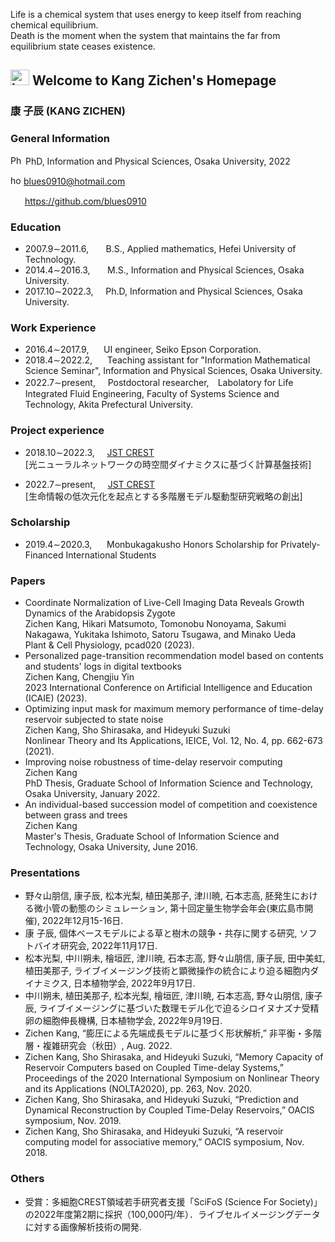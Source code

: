 Life is a chemical system that uses energy to keep itself from reaching chemical equilibrium.<br />
Death is the moment when the system that maintains the far from equilibrium state ceases existence.
## <img src="https://user-images.githubusercontent.com/14539282/155098315-dc3d1df3-0634-4d48-bd8a-43664bc24d8a.png" alt="homepage_icon"  width="30" height="25" /> Welcome to Kang Zichen's Homepage
<!-- 
<img src="https://user-images.githubusercontent.com/14539282/57233456-a12d1f80-7059-11e9-80ff-1cf9eac0a215.JPG" alt="Kang Zichen's portrait"  width="210" height="280" /> 
-->
<!-- 
https://blues0910.github.io/MyHomePage/<br />
-->

<h3><b>康 子辰</b> (KANG ZICHEN)</h3>

### General Information
<img src="https://user-images.githubusercontent.com/14539282/155095747-166637ea-3255-431e-8d74-09a98ffe1bf8.jpeg" alt="Phd icon"  width="20" height="15" /> PhD, Information and Physical Sciences, Osaka University, 2022<br />

<img src="https://user-images.githubusercontent.com/14539282/155100359-6952c248-60ed-4225-891f-c0b82562f2c7.jpg" alt="homepage_icon"  width="17" height="15" /> blues0910@hotmail.com<br />

<img src="https://user-images.githubusercontent.com/14539282/155098379-db735e8a-9bed-43cd-9e38-5e9e0a1b6f72.png"  width="19" height="15" /> https://github.com/blues0910<br />


### Education
<ul>
<li>2007.9&sim;2011.6, &nbsp;&nbsp;&nbsp;&nbsp;&nbsp; B.S., Applied mathematics, Hefei University of Technology.</li>
<li>2014.4&sim;2016.3, &nbsp;&nbsp;&nbsp;&nbsp;&nbsp; M.S., Information and Physical Sciences, Osaka University.</li>
<li>2017.10&sim;2022.3, &nbsp;&nbsp;&nbsp; Ph.D, Information and Physical Sciences, Osaka University.</li>
</ul>

### Work Experience
<ul>
<li>2016.4&sim;2017.9, &nbsp;&nbsp;&nbsp;&nbsp; UI engineer, Seiko Epson Corporation.</li>
<li>2018.4&sim;2022.2, &nbsp;&nbsp;&nbsp;&nbsp; Teaching assistant for "Information Mathematical Science Seminar",  Information and Physical Sciences, Osaka University.</li>
<li>2022.7&sim;present, &nbsp;&nbsp;&nbsp; Postdoctoral researcher,　Labolatory for Life Integrated Fluid Engineering,  Faculty of Systems Science and Technology, Akita Prefectural University.</li>
</ul>

### Project experience
<ul>
<li>2018.10&sim;2022.3, &nbsp;&nbsp;&nbsp; <a href="https://www.jst.go.jp/kisoken/crest/project/1111102/1111102_2018.html">JST CREST</a></li>[光ニューラルネットワークの時空間ダイナミクスに基づく計算基盤技術]
</ul>
<ul>
<li>2022.7&sim;present, &nbsp;&nbsp;&nbsp; <a href="https://www.jst.go.jp/kisoken/crest/project/1111106/1111106_2021.html">JST CREST</a></li>[生命情報の低次元化を起点とする多階層モデル駆動型研究戦略の創出]
</ul>

### Scholarship
<ul>
<li>2019.4&sim;2020.3, &nbsp;&nbsp;&nbsp;&nbsp; Monbukagakusho Honors Scholarship for Privately-Financed International Students</li>
</ul>

<!--
### Project experience
2018.10&sim;present, Research participant, "光ニューラルネットワークの時空間ダイナミクスに基づく計算基盤技術"
-->

### Papers
<ul>
 
<li>Coordinate Normalization of Live-Cell Imaging Data Reveals Growth Dynamics of the Arabidopsis Zygote <br />
Zichen Kang, Hikari Matsumoto, Tomonobu Nonoyama, Sakumi Nakagawa, Yukitaka Ishimoto, Satoru Tsugawa, and Minako Ueda <br />
Plant & Cell Physiology, pcad020 (2023). </li>

<li>Personalized page-transition recommendation model based on contents and students' logs in digital textbooks <br />
Zichen Kang, Chengjiu Yin <br />
2023 International Conference on Artificial Intelligence and Education (ICAIE) (2023).</li>
 
<li>Optimizing input mask for maximum memory performance of time-delay reservoir subjected to state noise <br />
Zichen Kang, Sho Shirasaka, and Hideyuki Suzuki <br />
Nonlinear Theory and Its Applications, IEICE, Vol. 12, No. 4, pp. 662-673 (2021). </li>

<li>Improving noise robustness of time-delay reservoir computing<br />
Zichen Kang<br />
PhD Thesis, Graduate School of Information Science and Technology, Osaka University, January 2022.</li>

<li>An individual-based succession model of competition and coexistence between grass and trees<br />
Zichen Kang<br />
Master's Thesis, Graduate School of Information Science and Technology, Osaka University, June 2016.</li>
</ul>
 
### Presentations
<ul>

<li>野々山朋信, 康子辰, 松本光梨, 植田美那子, 津川暁, 石本志高, 胚発生における微小管の動態のシミュレーション, 第十回定量生物学会年会(東広島市開催), 2022年12月15-16日.</li>

<li>康 子辰, 個体ベースモデルによる草と樹木の競争・共存に関する研究, ソフトバイオ研究会, 2022年11月17日.</li>

<li>松本光梨, 中川朔未, 檜垣匠, 津川暁, 石本志高, 野々山朋信, 康子辰, 田中美虹, 植田美那子, ライブイメージング技術と顕微操作の統合により迫る細胞内ダイナミクス, 日本植物学会, 2022年9月17日.</li>

<li>中川朔未, 植田美那子, 松本光梨, 檜垣匠, 津川暁, 石本志高, 野々山朋信, 康子辰, ライブイメージングに基づいた数理モデル化で迫るシロイヌナズナ受精卵の細胞伸長機構, 日本植物学会, 2022年9月19日.</li>

<li>Zichen Kang, “膨圧による先端成長モデルに基づく形状解析,” 非平衡・多階層・複雑研究会（秋田）, Aug. 2022.</li>

<li>Zichen Kang, Sho Shirasaka, and Hideyuki Suzuki, “Memory Capacity of Reservoir Computers based on Coupled Time-delay Systems,” Proceedings of the 2020 International Symposium on Nonlinear Theory and its Applications (NOLTA2020), pp. 263, Nov. 2020.
 
<li>Zichen Kang, Sho Shirasaka, and Hideyuki Suzuki, “Prediction and Dynamical Reconstruction by Coupled Time-Delay Reservoirs,” OACIS symposium, Nov. 2019.</li>
 
<li>Zichen Kang, Sho Shirasaka, and Hideyuki Suzuki, “A reservoir computing model for associative memory,” OACIS symposium, Nov. 2018.</li>
</ul>

### Others
<ul>
 
<li>受賞：多細胞CREST領域若手研究者支援「SciFoS (Science For Society)」の2022年度第2期に採択（100,000円/年）．ライブセルイメージングデータに対する画像解析技術の開発.</li>

</ul>
